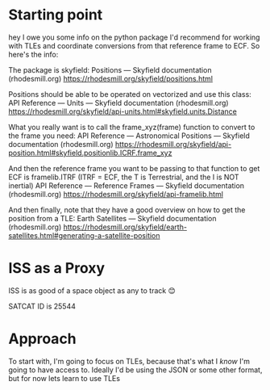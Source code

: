 # Starting point

hey I owe you some info on the python package I'd recommend for working with TLEs and coordinate conversions from that reference frame to ECF. So here's the info:

The package is skyfield: Positions — Skyfield documentation (rhodesmill.org) https://rhodesmill.org/skyfield/positions.html

Positions should be able to be operated on vectorized and use this class: API Reference — Units — Skyfield documentation (rhodesmill.org) https://rhodesmill.org/skyfield/api-units.html#skyfield.units.Distance

What you really want is to call the frame_xyz(frame) function to convert to the frame you need: API Reference — Astronomical Positions — Skyfield documentation (rhodesmill.org) https://rhodesmill.org/skyfield/api-position.html#skyfield.positionlib.ICRF.frame_xyz

And then the reference frame you want to be passing to that function to get ECF is framelib.ITRF (ITRF = ECF, the T is Terrestrial, and the I is NOT inertial) API Reference — Reference Frames — Skyfield documentation (rhodesmill.org) https://rhodesmill.org/skyfield/api-framelib.html

And then finally, note that they have a good overview on how to get the position from a TLE: Earth Satellites — Skyfield documentation (rhodesmill.org) https://rhodesmill.org/skyfield/earth-satellites.html#generating-a-satellite-position

# ISS as a Proxy

ISS is as good of a space object as any to track 😊

SATCAT ID is 25544

# Approach

To start with, I'm going to focus on TLEs, because that's what I _know_ I'm going to
have access to. Ideally I'd be using the JSON or some other format, but for now lets
learn to use TLEs
